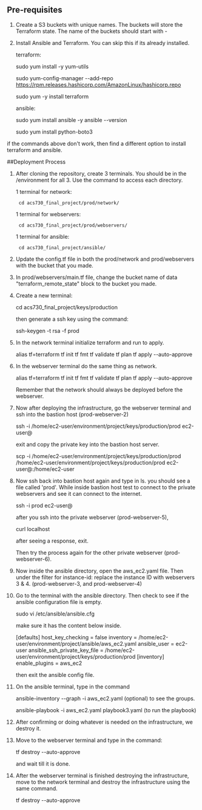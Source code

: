 ## Pre-requisites

1. Create a S3 buckets with unique names. The buckets will store the Terraform state. The name of
the buckets should start with <env-name>-<unique-bucket-name>

2. Install Ansible and Terraform. You can skip this if its already installed.

    terraform: 
    
    sudo yum install -y yum-utils
    
    sudo yum-config-manager --add-repo https://rpm.releases.hashicorp.com/AmazonLinux/hashicorp.repo
    
    sudo yum -y install terraform
    
    ansible:
    
    sudo yum install ansible -y
    ansible --version
    
    sudo yum install python-boto3

if the commands above don't work, then find a different option to install terraform and ansible.


##Deployment Process

1. After cloning the repository, create 3 terminals. You should be in the /environment for all 3. Use the command to access each directory.
    
    1 terminal for network: 

        cd acs730_final_project/prod/network/
        
    1 terminal for webservers: 
    
        cd acs730_final_project/prod/webservers/
        
    1 terminal for ansible:
    
        cd acs730_final_project/ansible/


2. Update the config.tf file in both the prod/network and prod/webservers with the bucket that you made. 

3. In prod/webservers/main.tf file, change the bucket name of data "terraform_remote_state" block to the bucket you made.

4. Create a new terminal:
    
    cd acs730_final_project/keys/production

    then generate a ssh key using the command:
    
    ssh-keygen -t rsa -f prod



5. In the network terminal initialize terraform and run to apply.

    alias tf=terraform
    tf init
    tf fmt
    tf validate
    tf plan
    tf apply --auto-approve
    
6. In the webserver terminal do the same thing as network. 

    alias tf=terraform
    tf init
    tf fmt
    tf validate
    tf plan
    tf apply --auto-approve
    
    Remember that the network should always be deployed before the webserver.

7. Now after deploying the infrastructure, go the webserver terminal and ssh into the bastion host (prod-webserver-2)
    
    ssh -i /home/ec2-user/environment/project/keys/production/prod ec2-user@<bastion-ip>
    
    exit and copy the private key into the bastion host server.

    scp -i /home/ec2-user/environment/project/keys/production/prod /home/ec2-user/environment/project/keys/production/prod ec2-user@<bastion-ip>:/home/ec2-user

8. Now ssh back into bastion host again and type in ls. you should see a file called 'prod'. 
   While inside bastion host test to connect to the private webservers and see it can connect to the internet.

    ssh -i prod ec2-user@<prod-webserver5-ip>
    
    after you ssh into the private webserver (prod-webserver-5),
    
    curl localhost
    
    after seeing a response, exit.
    
    Then try the process again for the other private webserver (prod-webserver-6).
    
9. Now inside the ansible directory, open the aws_ec2.yaml file. Then under the filter for instance-id: replace the instance ID with webservers 3 & 4. (prod-webserver-3, and prod-webserver-4)

10. Go to the terminal with the ansible directory. Then check to see if the ansible configuration file is empty.

    sudo vi /etc/ansible/ansible.cfg
    
    make sure it has the content below inside.
    
    [defaults]
    host_key_checking = false
    inventory = /home/ec2-user/environment/project/ansible/aws_ec2.yaml
    ansible_user = ec2-user 
    ansible_ssh_private_key_file = /home/ec2-user/environment/project/keys/production/prod
    [inventory]
    enable_plugins = aws_ec2
    
    then exit the ansible config file.
    
11. On the ansible terminal, type in the command 

    ansible-inventory --graph -i aws_ec2.yaml (optional) to see the groups.
    
    ansible-playbook -i aws_ec2.yaml playbook3.yaml (to run the playbook)
    
12. After confirming or doing whatever is needed on the infrastructure, we destroy it.

13. Move to the webserver terminal and type in the command:

     tf destroy --auto-approve
     
     and wait till it is done.
     
14. After the webserver terminal is finished destroying the infrastructure, move to the network terminal and destroy the infrastructure using the same command.
 
     tf destroy --auto-approve


